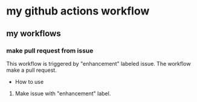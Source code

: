 # my github actions workflow
## my workflows
### make pull request from issue
This workflow is triggered by "enhancement" labeled issue. The workflow make a pull request.
- How to use  
1. Make issue with "enhancement" label.  